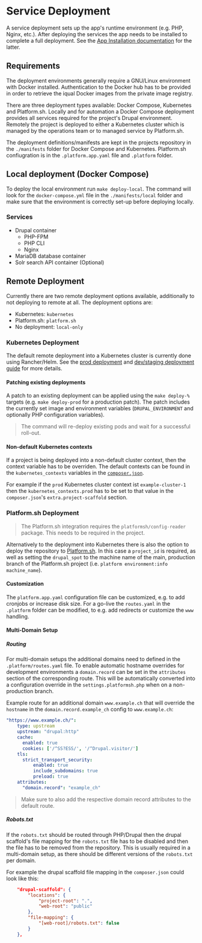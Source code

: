 # Service Deployment

A service deployment sets up the app's runtime environment (e.g. PHP, Nginx, etc.). After deploying the services the app needs to be installed to complete a full deployment. See the [App Installation documentation](./installation.md) for the latter.

## Requirements

The deployment environments generally require a GNU/Linux environment with Docker installed. Authentication to the Docker hub has to be provided in order to retrieve the iqual Docker images from the private image registry.

There are three deployment types available: Docker Compose, Kubernetes and Platform.sh. Locally and for automation a Docker Compose deployment provides all services required for the project's Drupal environment. Remotely the project is deployed to either a Kubernetes cluster which is managed by the operations team or to managed service by Platform.sh.

The deployment definitions/manifests are kept in the projects repository in the `./manifests` folder for Docker Compose and Kubernetes. Platform.sh confiugration is in the `.platform.app.yaml` file and `.platform` folder.

## Local deployment (Docker Compose)

To deploy the local environment run `make deploy-local`. The command will look for the `docker-compose.yml` file in the `./manifests/local` folder and make sure that the environment is correctly set-up before deploying locally.

### Services

* Drupal container
    * PHP-FPM
    * PHP CLI
    * Nginx
* MariaDB database container
* Solr search API container (Optional)

## Remote Deployment

Currently there are two remote deployment options available, additionally to not deploying to remote at all. The deployment options are:

* Kubernetes: `kubernetes`
* Platform.sh: `platform.sh`
* No deployment: `local-only`

### Kubernetes Deployment

The default remote deployment into a Kubernetes cluster is currently done using Rancher/Helm. See the [prod deployment](https://support-iqual.atlassian.net/wiki/spaces/ID/pages/1864073238/Prod-Instance+Rancher) and [dev/staging deployment guide](https://support-iqual.atlassian.net/wiki/spaces/ID/pages/1863942165/Dev-Instance+Staging+Rancher) for more details.

#### Patching existing deployments

A patch to an existing deployment can be applied using the `make deploy-%` targets (e.g. `make deploy-prod` for a production patch). The patch includes the currently set image and environment variables (`DRUPAL_ENVIRONMENT` and optionally PHP configuration variables).

> The command will re-deploy existing pods and wait for a successful roll-out.

#### Non-default Kubernetes contexts

If a project is being deployed into a non-default cluster context, then the context variable has to be overriden. The default contexts can be found in the `kubernetes_contexts` variables in the [`composer.json`](../composer.json).

For example if the `prod` Kubernetes cluster context ist `example-cluster-1` then the `kubernetes_contexts.prod` has to be set to that value in the `composer.json`'s `extra.project-scaffold` section.

### Platform.sh Deployment

> The Platform.sh integration requires the `platformsh/config-reader` package. This needs to be required in the project.

Alternatively to the deployment into Kubernetes there is also the option to deploy the repository to [Platform.sh](https://platform.sh/). In this case a `project_id` is required, as well as setting the `drupal_spot` to the machine name of the main, production branch of the Platform.sh project (i.e. `platform environment:info machine_name`).


#### Customization

The `platform.app.yaml` configuration file can be customized, e.g. to add cronjobs or increase disk size. For a go-live the `routes.yaml` in the `.platform` folder can be modified, to e.g. add redirects or customize the `www` handling.


#### Multi-Domain Setup

##### Routing

For multi-domain setups the additional domains need to defined in the `.platform/routes.yaml` file. To enable automatic hostname overrides for development environments a `domain.record` can be set in the `attributes` section of the corresponding route. This will be automatically converted into a configuration override in the `settings.platformsh.php` when on a non-production branch.

Example route for an additional domain `www.example.ch` that will override the `hostname` in the `domain.record.example_ch` config to `www.example.ch`:

```yaml
"https://www.example.ch/":
    type: upstream
    upstream: "drupal:http"
    cache:
      enabled: true
      cookies: ['/^SS?ESS/', '/^Drupal.visitor/']
    tls:
      strict_transport_security:
          enabled: true
          include_subdomains: true
          preload: true
    attributes:
      "domain.record": "example_ch"
```

> Make sure to also add the respective domain record attributes to the default route.

##### Robots.txt

If the `robots.txt` should be routed through PHP/Drupal then the drupal scaffold's file mapping for the `robots.txt` file has to be disabled and then the file has to be removed from the repository. This is usually required in a multi-domain setup, as there should be different versions of the `robots.txt` per domain.

For example the drupal scaffold file mapping in the `composer.json` could look like this:

```json
    "drupal-scaffold": {
        "locations": {
            "project-root": ".",
            "web-root": "public"
        },
        "file-mapping": {
            "[web-root]/robots.txt": false
        }
    },
```